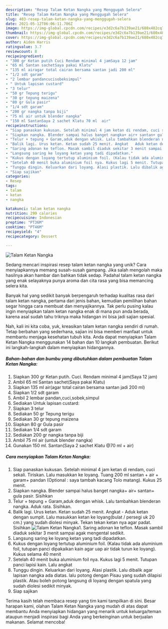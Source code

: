 ```yaml
---
description: "Resep Talam Ketan Nangka yang Menggugah Selera"
title: "Resep Talam Ketan Nangka yang Menggugah Selera"
slug: 403-resep-talam-ketan-nangka-yang-menggugah-selera
date: 2021-05-12T06:06:11.706Z
image: https://img-global.cpcdn.com/recipes/e3d2c6a7b139ae21/680x482cq70/talam-ketan-nangka-foto-resep-utama.jpg
thumbnail: https://img-global.cpcdn.com/recipes/e3d2c6a7b139ae21/680x482cq70/talam-ketan-nangka-foto-resep-utama.jpg
cover: https://img-global.cpcdn.com/recipes/e3d2c6a7b139ae21/680x482cq70/talam-ketan-nangka-foto-resep-utama.jpg
author: Aiden Harris
ratingvalue: 3.7
reviewcount: 8
recipeingredient:
- "300 gr Ketan putih Cuci Rendam minimal 4 jamSaya 12 jam"
- "65 ml Santan sachetSaya pakai Klatu"
- "135 ml airagar total cairan bersama santan jadi 200 ml"
- "1/2 sdt garam"
- "2 lembar pandancucisobeksimpul"
- " Untuk lapisan custard"
- "3 telur"
- "50 gr Tepung terigu"
- "30 gr tepung maizena"
- "80 gr Gula pasir"
- "1/4 sdt garam"
- "200 gr nangka tanpa biji"
- "75 ml air untuk blender nangka"
- "150 ml SantanSaya 2 sachet Klatu 70 ml  air"
recipeinstructions:
- "Siap panaskan kukusan. Setelah minimal 4 jam ketan di rendam, cuci sekali. Tiriskan. Lalu masukkan ke loyang. Tuang 200 ml santan + air + garam+ pandan (Optional : saya tambah kacang Tolo matang). Kukus 25 menit."
- "Siapkan nangka. Blender sampai halus banget nangka+ air+ santan+ gula pasir. Sisihkan"
- "Telur + tepung + Garam,aduk dengan whisk. Lalu tambahkan blenderan nangka. Aduk rata. Sisihkan."
- "Balik lagi. Urus ketan. Ketan sudah 25 menit. Angkat   Aduk ketan dengan sumpit. Lalu masukkan ketan ke loyang(bulat / persegi uk 20 cm.) yang sudah diolesi minyak. Tekan tekan ketan nya agar padat. Sisihkan"
- "Saring adonan ke teflon. Masak sambil diaduk sekitar 3 menit sampai agak mengental sedikit."
- "Langsung saring ke loyang ketan yang tadi dipadatkan."
- "Kukus dengan loyang tertutup aluminium foil. (Kalau tidak ada aluminium foil, tutupan panci dipakaikan kain agar uap air tidak turun ke loyang). Kukus selama 40 menit"
- "Setelah 40 menit buka aluminium foil nya. Kukus lagi 5 menit. Tutupan panci lapisi kain. Lalu angkat"
- "Tunggu dingin. Keluarkan dari loyang. Alasi plastik. Lalu dibalik agar lapisan nangka ada diatas. lalu potong dengan Pisau yang sudah dilapisi plastik. Atau boleh potong langsung di loyang dengan spatula yang sudah diolesi sedikit minyak."
- "Siap sajikan"
categories:
- Resep
tags:
- talam
- ketan
- nangka

katakunci: talam ketan nangka 
nutrition: 299 calories
recipecuisine: Indonesian
preptime: "PT36M"
cooktime: "PT46M"
recipeyield: "4"
recipecategory: Dessert

---
```



![Talam Ketan Nangka](https://img-global.cpcdn.com/recipes/e3d2c6a7b139ae21/680x482cq70/talam-ketan-nangka-foto-resep-utama.jpg)

Sedang mencari inspirasi resep talam ketan nangka yang unik? Cara menyiapkannya memang susah-susah gampang. Jika salah mengolah maka hasilnya akan hambar dan bahkan tidak sedap. Padahal talam ketan nangka yang enak selayaknya punya aroma dan cita rasa yang bisa memancing selera kita.



Banyak hal yang sedikit banyak berpengaruh terhadap kualitas rasa dari talam ketan nangka, pertama dari jenis bahan, kemudian pemilihan bahan segar hingga cara membuat dan menyajikannya. Tak perlu pusing kalau ingin menyiapkan talam ketan nangka enak di mana pun anda berada, karena asal sudah tahu triknya maka hidangan ini bisa jadi sajian spesial.


Nah, kali ini kita coba, yuk, kreasikan talam ketan nangka sendiri di rumah. Tetap berbahan yang sederhana, sajian ini bisa memberi manfaat untuk membantu menjaga kesehatan tubuh kita. Anda dapat menyiapkan Talam Ketan Nangka menggunakan 14 bahan dan 10 langkah pembuatan. Berikut ini langkah-langkah dalam menyiapkan hidangannya.

<!--inarticleads1-->

##### Bahan-bahan dan bumbu yang dibutuhkan dalam pembuatan Talam Ketan Nangka:

1. Siapkan 300 gr Ketan putih. Cuci. Rendam minimal 4 jam(Saya 12 jam)
1. Ambil 65 ml Santan sachet(Saya pakai Klatu)
1. Siapkan 135 ml air(agar total cairan bersama santan jadi 200 ml)
1. Siapkan 1/2 sdt garam
1. Ambil 2 lembar pandan,cuci,sobek,simpul
1. Sediakan  Untuk lapisan custard:
1. Siapkan 3 telur
1. Sediakan 50 gr Tepung terigu
1. Sediakan 30 gr tepung maizena
1. Siapkan 80 gr Gula pasir
1. Sediakan 1/4 sdt garam
1. Sediakan 200 gr nangka tanpa biji
1. Ambil 75 ml air (untuk blender nangka)
1. Gunakan 150 ml. Santan(Saya 2 sachet Klatu @70 ml + air)




<!--inarticleads2-->

##### Cara menyiapkan Talam Ketan Nangka:

1. Siap panaskan kukusan. Setelah minimal 4 jam ketan di rendam, cuci sekali. Tiriskan. Lalu masukkan ke loyang. Tuang 200 ml santan + air + garam+ pandan (Optional : saya tambah kacang Tolo matang). Kukus 25 menit.
1. Siapkan nangka. Blender sampai halus banget nangka+ air+ santan+ gula pasir. Sisihkan
1. Telur + tepung + Garam,aduk dengan whisk. Lalu tambahkan blenderan nangka. Aduk rata. Sisihkan.
1. Balik lagi. Urus ketan. Ketan sudah 25 menit. Angkat  -  Aduk ketan dengan sumpit. Lalu masukkan ketan ke loyang(bulat / persegi uk 20 cm.) yang sudah diolesi minyak. Tekan tekan ketan nya agar padat. Sisihkan
<img src="//assets-global.cpcdn.com/assets/icons/button_play-2c75c40dde080a61004c1f40b05d8f140eaff45d7e9e6481dc71c63d2e7c4909.png" alt="Talam Ketan Nangka">1. Saring adonan ke teflon. Masak sambil diaduk sekitar 3 menit sampai agak mengental sedikit.
1. Langsung saring ke loyang ketan yang tadi dipadatkan.
1. Kukus dengan loyang tertutup aluminium foil. (Kalau tidak ada aluminium foil, tutupan panci dipakaikan kain agar uap air tidak turun ke loyang). Kukus selama 40 menit
1. Setelah 40 menit buka aluminium foil nya. Kukus lagi 5 menit. Tutupan panci lapisi kain. Lalu angkat
1. Tunggu dingin. Keluarkan dari loyang. Alasi plastik. Lalu dibalik agar lapisan nangka ada diatas. lalu potong dengan Pisau yang sudah dilapisi plastik. Atau boleh potong langsung di loyang dengan spatula yang sudah diolesi sedikit minyak.
1. Siap sajikan




Terima kasih telah membaca resep yang tim kami tampilkan di sini. Besar harapan kami, olahan Talam Ketan Nangka yang mudah di atas dapat membantu Anda menyiapkan hidangan yang menarik untuk keluarga/teman ataupun menjadi inspirasi bagi Anda yang berkeinginan untuk berjualan makanan. Selamat mencoba!
